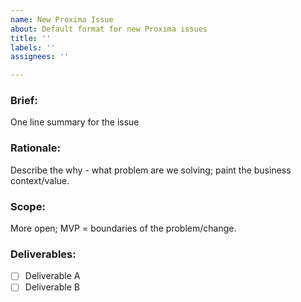 ```yaml
---
name: New Proxima Issue
about: Default format for new Proxima issues
title: ''
labels: ''
assignees: ''

---
```


### Brief:
One line summary for the issue

### Rationale:
Describe the why - what problem are we solving; paint the business context/value.

### Scope:
More open; MVP = boundaries of the problem/change.

### Deliverables:
 - [ ] Deliverable A
 - [ ] Deliverable B

